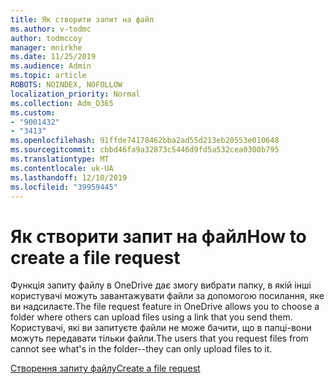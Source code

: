 ```yaml
---
title: Як створити запит на файл
ms.author: v-todmc
author: todmccoy
manager: mnirkhe
ms.date: 11/25/2019
ms.audience: Admin
ms.topic: article
ROBOTS: NOINDEX, NOFOLLOW
localization_priority: Normal
ms.collection: Adm_O365
ms.custom:
- "9001432"
- "3413"
ms.openlocfilehash: 91ffde74178462bba2ad55d213eb20553e010648
ms.sourcegitcommit: cbbd46fa9a32873c5446d9fd5a532cea0300b795
ms.translationtype: MT
ms.contentlocale: uk-UA
ms.lasthandoff: 12/10/2019
ms.locfileid: "39959445"
---
```

# <a name="how-to-create-a-file-request"></a><span data-ttu-id="d0ff3-102">Як створити запит на файл</span><span class="sxs-lookup"><span data-stu-id="d0ff3-102">How to create a file request</span></span>

<span data-ttu-id="d0ff3-103">Функція запиту файлу в OneDrive дає змогу вибрати папку, в якій інші користувачі можуть завантажувати файли за допомогою посилання, яке ви надсилаєте.</span><span class="sxs-lookup"><span data-stu-id="d0ff3-103">The file request feature in OneDrive allows you to choose a folder where others can upload files using a link that you send them.</span></span> <span data-ttu-id="d0ff3-104">Користувачі, які ви запитуєте файли не може бачити, що в папці-вони можуть передавати тільки файли.</span><span class="sxs-lookup"><span data-stu-id="d0ff3-104">The users that you request files from cannot see what's in the folder--they can only upload files to it.</span></span>

[<span data-ttu-id="d0ff3-105">Створення запиту файлу</span><span class="sxs-lookup"><span data-stu-id="d0ff3-105">Create a file request</span></span>](https://support.office.com/article/create-a-file-request-f54aa7f8-2589-4421-b351-d415fc3b83af)